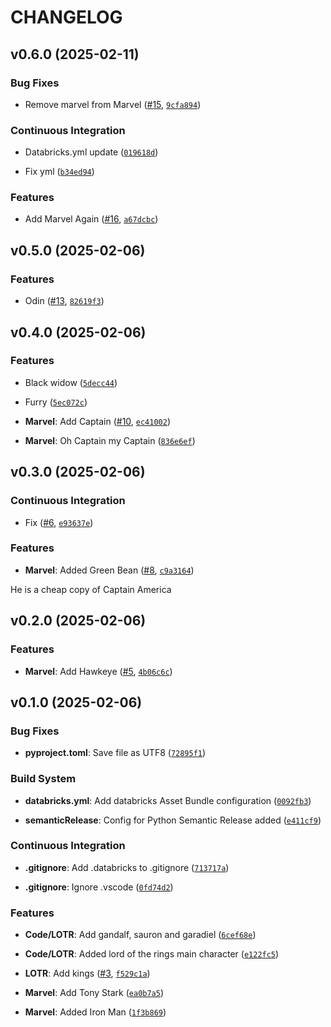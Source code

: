 # CHANGELOG


## v0.6.0 (2025-02-11)

### Bug Fixes

- Remove marvel from Marvel ([#15](https://github.com/Codo155/databricks_deployment_demo/pull/15),
  [`9cfa894`](https://github.com/Codo155/databricks_deployment_demo/commit/9cfa8941226611ae84616c4c80b80e8115550c14))

### Continuous Integration

- Databricks.yml update
  ([`019618d`](https://github.com/Codo155/databricks_deployment_demo/commit/019618d90a43e1f0aa74c0e0761e04b198d55af6))

- Fix yml
  ([`b34ed94`](https://github.com/Codo155/databricks_deployment_demo/commit/b34ed946c8c4f051433f6c90227e95911ea8dd67))

### Features

- Add Marvel Again ([#16](https://github.com/Codo155/databricks_deployment_demo/pull/16),
  [`a67dcbc`](https://github.com/Codo155/databricks_deployment_demo/commit/a67dcbcd329bb7de983d0838ea4b67956721d575))


## v0.5.0 (2025-02-06)

### Features

- Odin ([#13](https://github.com/Codo155/databricks_deployment_demo/pull/13),
  [`82619f3`](https://github.com/Codo155/databricks_deployment_demo/commit/82619f31ba3016694bd78f00fc1c089fb9f83095))


## v0.4.0 (2025-02-06)

### Features

- Black widow
  ([`5decc44`](https://github.com/Codo155/databricks_deployment_demo/commit/5decc449b3660068168735f71e5dce71ce53e270))

- Furry
  ([`5ec072c`](https://github.com/Codo155/databricks_deployment_demo/commit/5ec072c8090c5e2adc5d891744aa5a72610de4be))

- **Marvel**: Add Captain ([#10](https://github.com/Codo155/databricks_deployment_demo/pull/10),
  [`ec41002`](https://github.com/Codo155/databricks_deployment_demo/commit/ec41002aab77a0c9a1788866099061559273f5ad))

- **Marvel**: Oh Captain my Captain
  ([`836e6ef`](https://github.com/Codo155/databricks_deployment_demo/commit/836e6ef234df9a5d796327045d307f9d8a5b9979))


## v0.3.0 (2025-02-06)

### Continuous Integration

- Fix ([#6](https://github.com/Codo155/databricks_deployment_demo/pull/6),
  [`e93637e`](https://github.com/Codo155/databricks_deployment_demo/commit/e93637e56238900cc05fdabd65a2b73c6480b4e5))

### Features

- **Marvel**: Added Green Bean ([#8](https://github.com/Codo155/databricks_deployment_demo/pull/8),
  [`c9a3164`](https://github.com/Codo155/databricks_deployment_demo/commit/c9a316460cb7b0949099e4ccd021faa5d78ad738))

He is a cheap copy of Captain America


## v0.2.0 (2025-02-06)

### Features

- **Marvel**: Add Hawkeye ([#5](https://github.com/Codo155/databricks_deployment_demo/pull/5),
  [`4b06c6c`](https://github.com/Codo155/databricks_deployment_demo/commit/4b06c6c3db9a67cb16bf35aece3e630a6b9aceaa))


## v0.1.0 (2025-02-06)

### Bug Fixes

- **pyproject.toml**: Save file as UTF8
  ([`72895f1`](https://github.com/Codo155/databricks_deployment_demo/commit/72895f1b06575ee8069c4dce7564e7e184b24c3e))

### Build System

- **databricks.yml**: Add databricks Asset Bundle configuration
  ([`0092fb3`](https://github.com/Codo155/databricks_deployment_demo/commit/0092fb3805ff59c9571cfe8fa2ad338a69af78ad))

- **semanticRelease**: Config for Python Semantic Release added
  ([`e411cf9`](https://github.com/Codo155/databricks_deployment_demo/commit/e411cf9c14e4c05dfe0b0468da1fe8dc36df9199))

### Continuous Integration

- **.gitignore**: Add .databricks to .gitignore
  ([`713717a`](https://github.com/Codo155/databricks_deployment_demo/commit/713717add696fe16764c0556e02f1421a56d02f5))

- **.gitignore**: Ignore .vscode
  ([`0fd74d2`](https://github.com/Codo155/databricks_deployment_demo/commit/0fd74d2fc7a9ec93eca8602ee88030cb186fd329))

### Features

- **Code/LOTR**: Add gandalf, sauron and garadiel
  ([`6cef68e`](https://github.com/Codo155/databricks_deployment_demo/commit/6cef68e875691046fc0f4ff59c1b8c198dc24c66))

- **Code/LOTR**: Added lord of the rings main character
  ([`e122fc5`](https://github.com/Codo155/databricks_deployment_demo/commit/e122fc5bf0aea48ad766714f489193d0fb77b9bf))

- **LOTR**: Add kings ([#3](https://github.com/Codo155/databricks_deployment_demo/pull/3),
  [`f529c1a`](https://github.com/Codo155/databricks_deployment_demo/commit/f529c1afbf048121221c805f52103f1fc30ba4ad))

- **Marvel**: Add Tony Stark
  ([`ea0b7a5`](https://github.com/Codo155/databricks_deployment_demo/commit/ea0b7a51a8a508e77481a3811dad7e35c5b05a97))

- **Marvel**: Added Iron Man
  ([`1f3b869`](https://github.com/Codo155/databricks_deployment_demo/commit/1f3b869a1aee818de119b5fcaec3c281513d0fb8))
